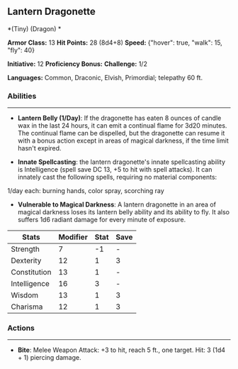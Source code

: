 ## Lantern Dragonette
*(Tiny) (Dragon) *

**Armor Class:** 13
**Hit Points:** 28 (8d4+8)
**Speed:** {"hover": true, "walk": 15, "fly": 40}

**Initiative:** 12
**Proficiency Bonus:**
**Challenge:** 1/2

**Languages:** Common, Draconic, Elvish, Primordial; telepathy 60 ft.

### Abilities
 --- 
- **Lantern Belly (1/Day)**: If the dragonette has eaten 8 ounces of candle wax in the last 24 hours, it can emit a continual flame for 3d20 minutes. The continual flame can be dispelled, but the dragonette can resume it with a bonus action except in areas of magical darkness, if the time limit hasn't expired.

- **Innate Spellcasting**: the lantern dragonette's innate spellcasting ability is Intelligence (spell save DC 13, +5 to hit with spell attacks). It can innately cast the following spells, requiring no material components:

1/day each: burning hands, color spray, scorching ray

- **Vulnerable to Magical Darkness**: A lantern dragonette in an area of magical darkness loses its lantern belly ability and its ability to fly. It also suffers 1d6 radiant damage for every minute of exposure.



| Stats | Modifier | Stat | Save
| ---- | ---- | ---- | ---- |
| Strength | 7 | -1 | - |
| Dexterity | 12 | 1 | 3 |
| Constitution | 13 | 1 | - |
| Intelligence | 16 | 3 | - |
| Wisdom | 13 | 1 | 3 |
| Charisma | 12 | 1 | 3 |

### Actions
 --- 
- **Bite**: Melee Weapon Attack: +3 to hit, reach 5 ft., one target. Hit: 3 (1d4 + 1) piercing damage.

